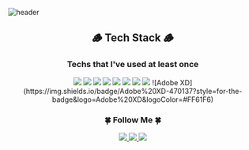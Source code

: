 <!-- <h2 align="center">안녕하세요! 대학생 iOS 앱 개발자 서광용 입니다.</h2> -->
![header](https://capsule-render.vercel.app/api?type=waving&color=auto&text=%20Gwangyong%20&height=300&fontSize=100&fontAlign=50&fontAlignY=40&fontColor=000000&desc=%Hi%20there!%20I'm%20mobile%20app%20developer%20using%20iOS.)


<h2 align="center">🪵 Tech Stack 🪵</h3>
<h3 align="center"> Techs that I've used at least once </h4>

<p align="center">
<img src="https://img.shields.io/badge/Swift-FA7343?style=flat-square&logo=Swift&logoColor=white"/> <img src="https://img.shields.io/badge/Python-3776AB?style=flat-square&logo=Python&logoColor=white"/> <img src="https://img.shields.io/badge/Flask-000000?style=flat-square&logo=Flask&logoColor=white"/> <img src="https://img.shields.io/badge/Django-092E20?style=flat-square&logo=Django&logoColor=white"/> <img src="https://img.shields.io/badge/Java-007396?style=flat-square&logo=Java&logoColor=white"/> <img src="https://img.shields.io/badge/HTML5-E34F26?style=flat-square&logo=HTML5&logoColor=white"/> <img src="https://img.shields.io/badge/CSS3-1572B6?style=flat-square&logo=CSS3&logoColor=white"/> <img src="https://img.shields.io/badge/JavaScript-F7DF1E?style=flat-square&logo=JavaScript&logoColor=white"/> ![Adobe XD](https://img.shields.io/badge/Adobe%20XD-470137?style=for-the-badge&logo=Adobe%20XD&logoColor=#FF61F6)</a>

<h3 align="center">🍀 Follow Me 🍀</h5>
<p align="center">
<a href="key4168@icloud.com"><img src="https://img.shields.io/badge/Mail-40AEF0?style=flat-square&logoColor=white"/> <a href="https://jud00.tistory.com/"><img src="https://img.shields.io/badge/Blog-FF7F00?style=flat-square&logo=About.me&logoColor=white"/> <a href="https://www.instagram.com/gwang_yong_00/"><img src="https://img.shields.io/badge/Instagram-E4405F?style=flat-square&logo=Instagram&logoColor=white"/>

<!-- A+ 띄워주는건데, 너무 한게없어서 일단 보류 ㅠ -->
<!-- [![Gwangyong's GitHub stats](https://github-readme-stats.vercel.app/api?username=Gwangyong&theme=graywhite)](https://github.com/anuraghazra/github-readme-stats) -->
  
